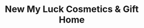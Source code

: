 ---
title: "New My Luck Cosmetics & Gift Home"
url: /karachi/new-my-luck-cosmetics-und-gift-home/
shop: Kosmetik
---